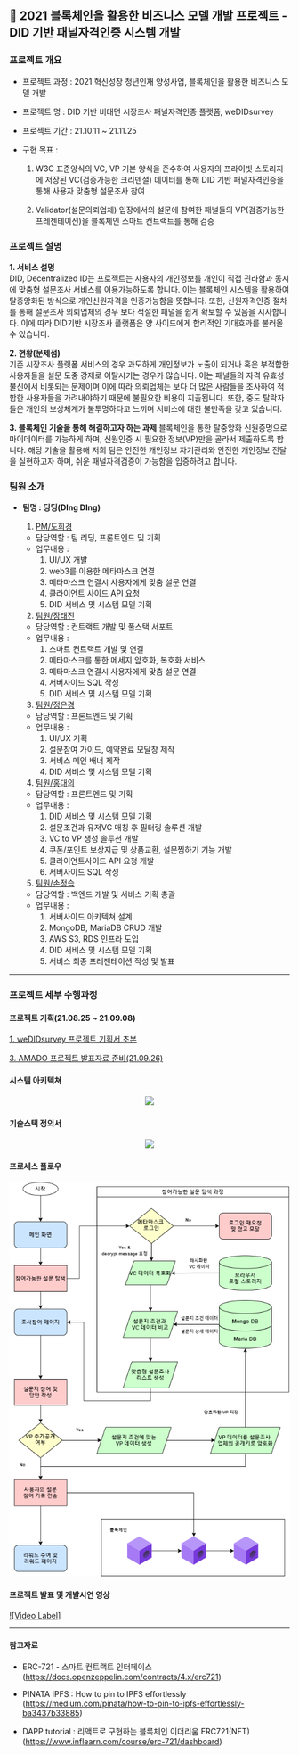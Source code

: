 ## 🔗 2021 블록체인을 활용한 비즈니스 모델 개발 프로젝트 - DID 기반 패널자격인증 시스템 개발

### 프로젝트 개요

-   프로젝트 과정 : 2021 혁신성장 청년인재 양성사업, 블록체인을 활용한 비즈니스 모델 개발
-   프로젝트 명 : DID 기반 비대면 시장조사 패널자격인증 플랫폼, weDIDsurvey
-   프로젝트 기간 : 21.10.11 ~ 21.11.25
-   구현 목표 :

    1. W3C 표준양식의 VC, VP 기본 양식을 준수하여 사용자의 프라이빗 스토리지에 저장된 VC(검증가능한 크리덴셜) 데이터를 통해 DID 기반 패널자격인증을 통해 사용자 맞춤형 설문조사 참여

    2. Validator(설문의뢰업체) 입장에서의 설문에 참여한 패널들의 VP(검증가능한 프레젠테이션)을 블록체인 스마트 컨트랙트를 통해 검증

### 프로젝트 설명

**1. 서비스 설명**  
DID, Decentralized ID는 프로젝트는 사용자의 개인정보를 개인이 직접 괸라함과 동시에 맞춤형 설문조사 서비스를 이용가능하도록 합니다. 이는 블록체인 시스템을 활용하여 탈중앙화된 방식으로 개인신원자격을 인증가능함을 뜻합니다. 또한, 신원자격인증 절차를 통해 설문조사 의뢰업체의 경우 보다 적절한 패널을 쉽게 확보할 수 있음을 시사합니다. 이에 따라 DID기반 시장조사 플랫폼은 양 사이드에게 합리적인 기대효과를 불러올 수 있습니다.

**2. 현황(문제점)**  
기존 시장조사 플랫폼 서비스의 경우 과도하게 개인정보가 노출이 되거나 혹은 부적합한 사용자들을 설문 도중 강제로 이탈시키는 경우가 많습니다. 이는 패널들의 자격 유효성 불신에서 비롯되는 문제이며 이에 따라 의뢰업체는 보다 더 많은 사람들을 조사하여 적합한 사용자들을 가려내야하기 때문에 불필요한 비용이 지출됩니다. 또한, 중도 탈락자들은 개인의 보상체계가 불투명하다고 느끼며 서비스에 대한 불만족을 갖고 있습니다.

**3. 블록체인 기술을 통해 해결하고자 하는 과제**
블록체인을 통한 탈중앙화 신원증명으로 마이데이터를 가능하게 하며, 신원인증 시 필요한 정보(VP)만을 골라서 제출하도록 합니다. 해당 기술을 활용해 저희 팀은 안전한 개인정보 자기관리와 안전한 개인정보 전달을 실현하고자 하며, 쉬운 패널자격검증이 가능함을 입증하려고 합니다.

### 팀원 소개

-   **팀명 : 딩딩(DIng DIng)**

    1. [PM/도희경](https://github.com/heekyungdo)

    -   담당역할 : 팀 리딩, 프론트엔드 및 기획
    -   업무내용 :
        1. UI/UX 개발
        2. web3를 이용한 메타마스크 연결
        3. 메타마스크 연결시 사용자에게 맞춤 설문 연결
        4. 클라이언트 사이드 API 요청
        5. DID 서비스 및 시스템 모델 기획

    2. [팀원/장태진](https://github.com/tejin3)

    -   담당역할 : 컨트랙트 개발 및 풀스택 서포트
    -   업무내용 :
        1. 스마트 컨트랙트 개발 및 연결
        2. 메타마스크를 통한 메세지 암호화, 복호화 서비스
        3. 메타마스크 연결시 사용자에게 맞춤 설문 연결
        4. 서버사이드 SQL 작성
        5. DID 서비스 및 시스템 모델 기획

    3. [팀원/정은경](https://github.com/luckyjek)

    -   담당역할 : 프론트엔드 및 기획
    -   업무내용 :
        1. UI/UX 기획
        2. 설문참여 가이드, 예약완료 모달창 제작
        3. 서비스 메인 배너 제작
        4. DID 서비스 및 시스템 모델 기획

    4. [팀원/홍대의](https://github.com/HongDaeEui)

    -   담당역할 : 프론트엔드 및 기획
    -   업무내용 :
        1. DID 서비스 및 시스템 모델 기획
        2. 설문조건과 유저VC 매칭 후 필터링 솔루션 개발
        3. VC to VP 생성 솔루션 개발
        4. 쿠폰/포인트 보상지급 및 상품교환, 설문찜하기 기능 개발
        5. 클라이언트사이드 API 요청 개발
        6. 서버사이드 SQL 작성

    5. [팀원/손정습](https://github.com/heekyungdo)

    -   담당역할 : 백엔드 개발 및 서비스 기획 총괄
    -   업무내용 :
        1. 서버사이드 아키텍쳐 설계
        2. MongoDB, MariaDB CRUD 개발
        3. AWS S3, RDS 인프라 도입
        4. DID 서비스 및 시스템 모델 기획
        5. 서비스 최종 프레젠테이션 작성 및 발표

---

### 프로젝트 세부 수행과정

#### 프로젝트 기획(21.08.25 ~ 21.09.08)

<a href ='./presentation/weDIDsurvey-초기기획서.pdf'  target="_blank">1. weDIDsurvey 프로젝트 기획서 초본</a>

<a href ='./presentation/weDIDsurvey-발표자료.pdf'  target="_blank">3. AMADO 프로젝트 발표자료 준비(21.09.26)</a>

#### 시스템 아키텍쳐

<p align='center'>
<img src="./presentation/weDIDsurvey_systemArchitecture.png"></img>
</p>

#### 기술스택 정의서

<p align='center'>
<img src="./presentation/weDIDsurvey_technologyStack.png"></img>
</p>

#### 프로세스 플로우

<p align='center'>
<img src="./presentation/weDIDsurvey_prcoessrFlow.png"></img>
</p>

#### 프로젝트 발표 및 개발시연 영상

[![Video Label]](https://www.youtube.com/watch?v=XvaYc2APpUk)

---

#### 참고자료

-   ERC-721 - 스마트 컨트랙트 인터페이스
    (https://docs.openzeppelin.com/contracts/4.x/erc721)

-   PINATA IPFS : How to pin to IPFS effortlessly
    (https://medium.com/pinata/how-to-pin-to-ipfs-effortlessly-ba3437b33885)

-   DAPP tutorial : 리액트로 구현하는 블록체인 이더리움 ERC721(NFT)
    (https://www.inflearn.com/course/erc-721/dashboard)
